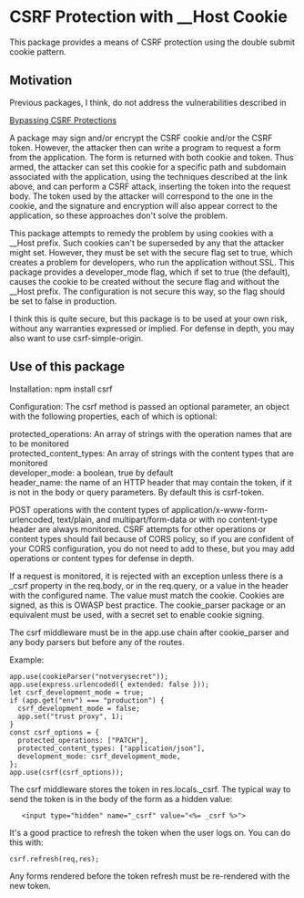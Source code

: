 # CSRF Protection with __Host Cookie

This package provides a means of CSRF protection using the double submit cookie
pattern.

## Motivation

Previous packages, I think, do not address the vulnerabilities described in

[Bypassing CSRF Protections](https://owasp.org/www-pdf-archive/David_Johansson-Double_Defeat_of_Double-Submit_Cookie.pdf)

A package may sign and/or encrypt the CSRF cookie and/or the CSRF token.  However, the
attacker then can write a program to request a form from the application.  The form
is returned with both cookie and token.  Thus armed, the attacker can set this cookie for
a specific path and subdomain associated with the application, using the
techniques described at the link above, and can perform a CSRF
attack, inserting the token into the request body.  The token used by the attacker
will correspond to the one in the cookie, and the signature and encryption will also
appear correct to the application, so these approaches don't solve the problem.

This package attempts to remedy the problem by using cookies with a __Host prefix.  Such
cookies can't be superseded by any that the attacker might set.  However, they must be set with the secure flag set to true, which creates a problem for developers, who run the application without SSL.  This package provides a developer_mode flag, which if set to
true (the default), causes the cookie to be created without the secure flag and
without the __Host prefix.  The configuration is not secure this way, so the flag
should be set to false in production.

I think this is quite secure, but this package is to be used at your own risk, without
any warranties expressed or implied.  For defense in depth, you may also want to use
csrf-simple-origin.

## Use of this package

Installation: npm install csrf

Configuration: The csrf method is passed an optional parameter, an object with the
following properties, each of which is optional:

protected_operations: An array of strings with the operation names that are to be monitored  
protected_content_types: An array of strings with the content types that are monitored  
developer_mode: a boolean, true by default  
header_name: the name of an HTTP header that may contain the token, if it is not in the body or query parameters.  By default this is csrf-token.  

POST operations with the content types of application/x-www-form-urlencoded,
text/plain, and multipart/form-data or with no content-type header 
are always monitored.  CSRF attempts for other
operations or content types should fail because of CORS policy, so if you are
confident of your CORS configuration, you do not need to add to these, but you
may add operations or content types for defense in depth.

If a request is monitored, it is rejected with an exception unless there is a
_csrf property in the req.body, or in the req.query, or a value in the header with the
configured name. The value must match the cookie.  Cookies are signed, as this is
OWASP best practice.  The cookie_parser package or an equivalent must be used, with
a secret set to enable cookie signing.

The csrf middleware must be in the app.use chain after cookie_parser and any body parsers
but before any of the routes.

Example:

```
app.use(cookieParser("notverysecret"));
app.use(express.urlencoded({ extended: false }));
let csrf_development_mode = true;
if (app.get("env") === "production") {
  csrf_development_mode = false;
  app.set("trust proxy", 1);
}
const csrf_options = {
  protected_operations: ["PATCH"],
  protected_content_types: ["application/json"],
  development_mode: csrf_development_mode,
};
app.use(csrf(csrf_options));
```
The csrf middleware stores the token in res.locals._csrf.
The typical way to send the token is in the body of the form as a hidden value:

```
   <input type="hidden" name="_csrf" value="<%= _csrf %>">
```
It's a good practice to refresh the token when the user logs on.  You
can do this with:
```
csrf.refresh(req,res);
```
Any forms rendered before the token refresh must be re-rendered with the new token.

